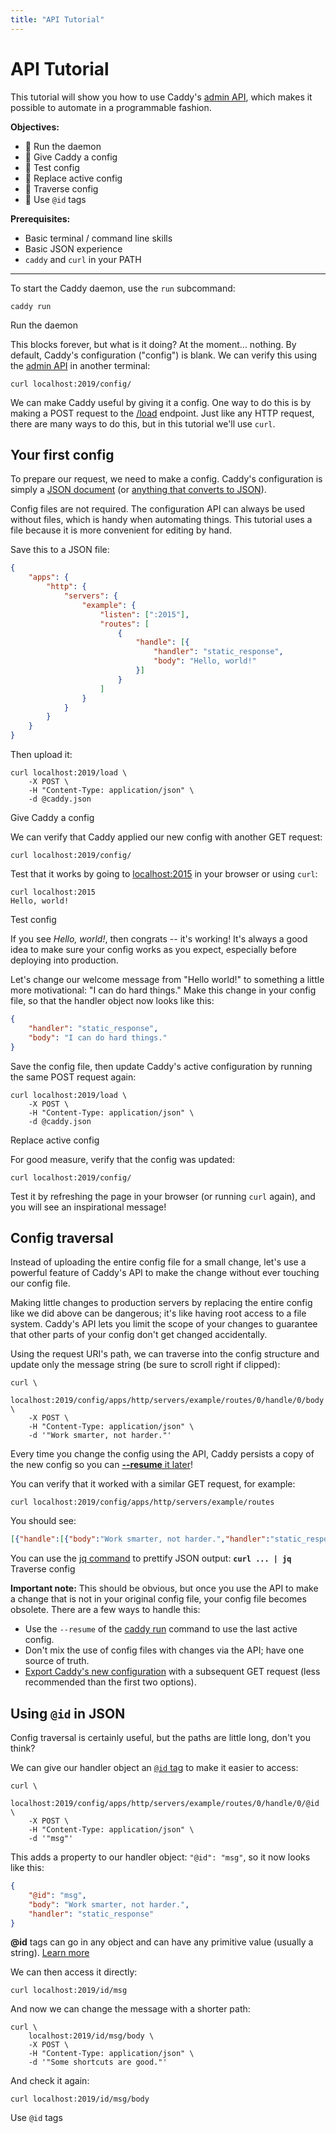 ```yaml
---
title: "API Tutorial"
---
```


# API Tutorial

This tutorial will show you how to use Caddy's [admin API](/docs/api), which makes it possible to automate in a programmable fashion.

**Objectives:**
- 🔲 Run the daemon
- 🔲 Give Caddy a config
- 🔲 Test config
- 🔲 Replace active config
- 🔲 Traverse config
- 🔲 Use `@id` tags

**Prerequisites:**
- Basic terminal / command line skills
- Basic JSON experience
- `caddy` and `curl` in your PATH

---

To start the Caddy daemon, use the `run` subcommand:

<pre><code class="cmd bash">caddy run</code></pre>

<aside class="complete">Run the daemon</aside>

This blocks forever, but what is it doing? At the moment... nothing. By default, Caddy's configuration ("config") is blank. We can verify this using the [admin API](/docs/api) in another terminal:

<pre><code class="cmd bash">curl localhost:2019/config/</code></pre>

We can make Caddy useful by giving it a config. One way to do this is by making a POST request to the [/load](/docs/api#post-load) endpoint. Just like any HTTP request, there are many ways to do this, but in this tutorial we'll use `curl`.

## Your first config

To prepare our request, we need to make a config. Caddy's configuration is simply a [JSON document](/docs/json/) (or [anything that converts to JSON](/docs/config-adapters)).

<aside class="tip">
	Config files are not required. The configuration API can always be used without files, which is handy when automating things. This tutorial uses a file because it is more convenient for editing by hand.
</aside>

Save this to a JSON file:

```json
{
	"apps": {
		"http": {
			"servers": {
				"example": {
					"listen": [":2015"],
					"routes": [
						{
							"handle": [{
								"handler": "static_response",
								"body": "Hello, world!"
							}]
						}
					]
				}
			}
		}
	}
}
```

Then upload it:

<pre><code class="cmd bash">curl localhost:2019/load \
	-X POST \
	-H "Content-Type: application/json" \
	-d @caddy.json
</code></pre>

<aside class="complete">Give Caddy a config</aside>

We can verify that Caddy applied our new config with another GET request:

<pre><code class="cmd bash">curl localhost:2019/config/</code></pre>

Test that it works by going to [localhost:2015](http://localhost:2015) in your browser or using `curl`:

<pre><code class="cmd"><span class="bash">curl localhost:2015</span>
Hello, world!</code></pre>

<aside class="complete">Test config</aside>

If you see _Hello, world!_, then congrats -- it's working! It's always a good idea to make sure your config works as you expect, especially before deploying into production.

Let's change our welcome message from "Hello world!" to something a little more motivational: "I can do hard things." Make this change in your config file, so that the handler object now looks like this:

```json
{
	"handler": "static_response",
	"body": "I can do hard things."
}
```

Save the config file, then update Caddy's active configuration by running the same POST request again:

<pre><code class="cmd bash">curl localhost:2019/load \
	-X POST \
	-H "Content-Type: application/json" \
	-d @caddy.json
</code></pre>

<aside class="complete">Replace active config</aside>

For good measure, verify that the config was updated:

<pre><code class="cmd bash">curl localhost:2019/config/</code></pre>

Test it by refreshing the page in your browser (or running `curl` again), and you will see an inspirational message!


## Config traversal

Instead of uploading the entire config file for a small change, let's use a powerful feature of Caddy's API to make the change without ever touching our config file.

<aside class="tip">
	Making little changes to production servers by replacing the entire config like we did above can be dangerous; it's like having root access to a file system. Caddy's API lets you limit the scope of your changes to guarantee that other parts of your config don't get changed accidentally.
</aside>

Using the request URI's path, we can traverse into the config structure and update only the message string (be sure to scroll right if clipped):

<pre><code class="cmd bash">curl \
	localhost:2019/config/apps/http/servers/example/routes/0/handle/0/body \
	-X POST \
	-H "Content-Type: application/json" \
	-d '"Work smarter, not harder."'
</code></pre>

<aside class="tip">
	Every time you change the config using the API, Caddy persists a copy of the new config so you can <a href="/docs/command-line#caddy-run"><b>--resume</b> it later</a>!
</aside>

You can verify that it worked with a similar GET request, for example:

<pre><code class="cmd bash">curl localhost:2019/config/apps/http/servers/example/routes</code></pre>

You should see:

```json
[{"handle":[{"body":"Work smarter, not harder.","handler":"static_response"}]}]
```

<aside class="tip">
	You can use the <a href="https://stedolan.github.io/jq/">jq command</a> to prettify JSON output: <b><code>curl ... | jq</code></b>
</aside>

<aside class="complete">Traverse config</aside>

**Important note:** This should be obvious, but once you use the API to make a change that is not in your original config file, your config file becomes obsolete. There are a few ways to handle this:

- Use the `--resume` of the [caddy run](/docs/command-line#caddy-run) command to use the last active config.
- Don't mix the use of config files with changes via the API; have one source of truth.
- [Export Caddy's new configuration](/docs/api#get-configpath) with a subsequent GET request (less recommended than the first two options).



## Using `@id` in JSON

Config traversal is certainly useful, but the paths are little long, don't you think?

We can give our handler object an [`@id` tag](/docs/api#using-id-in-json) to make it easier to access:

<pre><code class="cmd bash">curl \
	localhost:2019/config/apps/http/servers/example/routes/0/handle/0/@id \
	-X POST \
	-H "Content-Type: application/json" \
	-d '"msg"'
</code></pre>

This adds a property to our handler object: `"@id": "msg"`, so it now looks like this:

```json
{
	"@id": "msg",
	"body": "Work smarter, not harder.",
	"handler": "static_response"
}
```

<aside class="tip">
	<b>@id</b> tags can go in any object and can have any primitive value (usually a string). <a href="/docs/api#using-id-in-json">Learn more</a>
</aside>

We can then access it directly:

<pre><code class="cmd bash">curl localhost:2019/id/msg</code></pre>

And now we can change the message with a shorter path:

<pre><code class="cmd bash">curl \
	localhost:2019/id/msg/body \
	-X POST \
	-H "Content-Type: application/json" \
	-d '"Some shortcuts are good."'
</code></pre>

And check it again:

<pre><code class="cmd bash">curl localhost:2019/id/msg/body</code></pre>

<aside class="complete">Use <code>@id</code> tags</aside>


